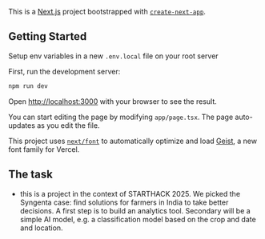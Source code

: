 This is a [Next.js](https://nextjs.org) project bootstrapped with [`create-next-app`](https://nextjs.org/docs/app/api-reference/cli/create-next-app).

## Getting Started
Setup env variables in a new `.env.local` file on your root server

First, run the development server:

```bash
npm run dev
```

Open [http://localhost:3000](http://localhost:3000) with your browser to see the result.

You can start editing the page by modifying `app/page.tsx`. The page auto-updates as you edit the file.

This project uses [`next/font`](https://nextjs.org/docs/app/building-your-application/optimizing/fonts) to automatically optimize and load [Geist](https://vercel.com/font), a new font family for Vercel.

## The task
- this is a project in the context of STARTHACK 2025. We picked the Syngenta case: find solutions for farmers in India to take better decisions. A first step is to build an analytics tool. Secondary will be a simple AI model, e.g. a classification model based on the crop and date and location.

